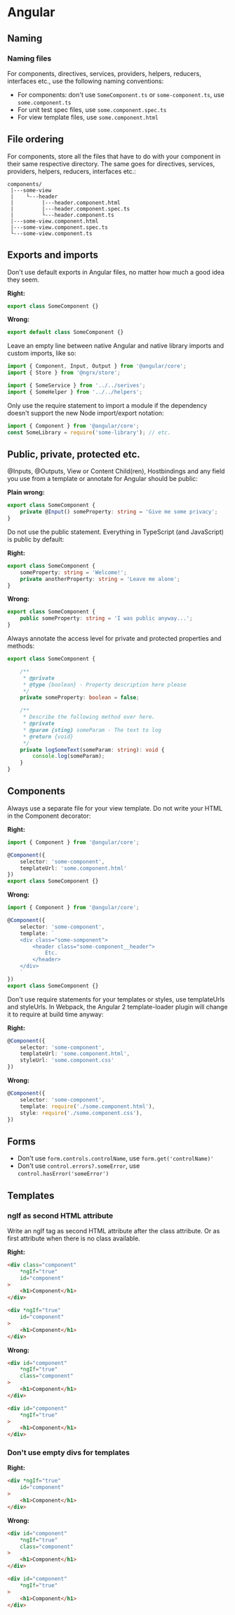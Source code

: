 # Angular

## Naming

### Naming files
For components, directives, services, providers, helpers, reducers, interfaces etc., use the following naming conventions:

- For components: don't use `SomeComponent.ts` or `some-component.ts`, use `some.component.ts`
- For unit test spec files, use `some.component.spec.ts`
- For view template files, use `some.component.html`

## File ordering
For components, store all the files that have to do with your component in their same respective directory. The same goes for directives, services, providers, helpers, reducers, interfaces etc.:

```
components/
 |---some-view
 |    └---header
 |         |---header.component.html
 |         |---header.component.spec.ts
 |         └---header.component.ts
 |---some-view.component.html
 |---some-view.component.spec.ts
 └---some-view.component.ts
```

## Exports and imports
Don't use default exports in Angular files, no matter how much a good idea they seem.

**Right:**
```ts
export class SomeComponent {}
```

**Wrong:**
```ts
export default class SomeComponent {}
```
Leave an empty line between native Angular and native library imports and custom imports, like so:

```ts
import { Component, Input, Output } from '@angular/core';
import { Store } from '@ngrx/store';

import { SomeService } from '../../serives';
import { SomeHelper } from '../../helpers';
```

Only use the require statement to import a module if the dependency doesn't support the new Node import/export notation:

```ts
import { Component } from '@angular/core';
const SomeLibrary = require('some-library'); // etc.
```
## Public, private, protected etc.

@Inputs, @Outputs, View or Content Child(ren), Hostbindings and any field you use from a template or annotate for Angular should be public:

**Plain wrong:**
```ts
export class SomeComponent {
	private @Input() someProperty: string = 'Give me some privacy';
}
```

Do not use the public statement. Everything in TypeScript (and JavaScript) is public by default:

**Right:**
```ts
export class SomeComponent {
	someProperty: string = 'Welcome!';
	private anotherProperty: string = 'Leave me alone';
}
```

**Wrong:**
```ts
export class SomeComponent {
	public someProperty: string = 'I was public anyway...';
}
```

Always annotate the access level for private and protected properties and methods:

```ts
export class SomeComponent {

	/**
	 * @private
	 * @type {boolean} - Property description here please
	 */
	private someProperty: boolean = false;

	/**
	 * Describe the following method over here.
	 * @private
	 * @param {sting} someParam - The text to log
	 * @return {void}
	 */
	private logSomeText(someParam: string): void {
		console.log(someParam);
	}
}
```

## Components

Always use a separate file for your view template. Do not write your HTML in the Component decorator:

**Right:**
```ts
import { Component } from '@angular/core';

@Component({
	selector: 'some-component',
	templateUrl: 'some.component.html'
})
export class SomeComponent {}
```

**Wrong:**
```ts
import { Component } from '@angular/core';

@Component({
	selector: 'some-component',
	template: `
	<div class="some-somponent">
		<header class="some-component__header">
			Etc.
		</header>
	</div>
	`
})
export class SomeComponent {}
```

Don't use require statements for your templates or styles, use templateUrls and styleUrls. In Webpack, the Angular 2 template-loader plugin will change it to require at build time anyway:

**Right:**
```ts
@Component({
	selector: 'some-component',
	templateUrl: 'some.component.html',
	styleUrl: 'some.component.css'
})
```

**Wrong:**
```ts
@Component({
	selector: 'some-component',
	template: require('./some.component.html'),
	style: require('./some.component.css'),
})
```

## Forms

- Don't use `form.controls.controlName`, use `form.get('controlName)'`
- Don't use `control.errors?.someError`, use `control.hasError('someError')`

## Templates

### ngIf as second HTML attribute
Write an ngIf tag as second HTML attribute after the class attribute. Or as first attribute when there is no class available.

**Right:**
```html
<div class="component"
    *ngIf="true"
    id="component"
>
    <h1>Component</h1>
</div>

<div *ngIf="true"
    id="component"
>
    <h1>Component</h1>
</div>
```

**Wrong:**
```html
<div id="component"
    *ngIf="true"
    class="component"    
>
    <h1>Component</h1>
</div>

<div id="component"
    *ngIf="true"
>
    <h1>Component</h1>
</div>
```

### Don't use empty divs for templates

**Right:**
```html
<div *ngIf="true"
    id="component"
>
    <h1>Component</h1>
</div>
```

**Wrong:**
```html
<div id="component"
    *ngIf="true"
    class="component"    
>
    <h1>Component</h1>
</div>

<div id="component"
    *ngIf="true"
>
    <h1>Component</h1>
</div>
```